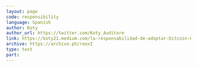 ```yaml
---
layout: page
code: responsibility
language: Spanish
author: Koty
author_url: https://twitter.com/Koty_Auditore
link: https://koty21.medium.com/la-responsabilidad-de-adoptar-bitcoin-6841e5c2e010
archive: https://archive.ph/rooxI
type: text
part: 
---
```

